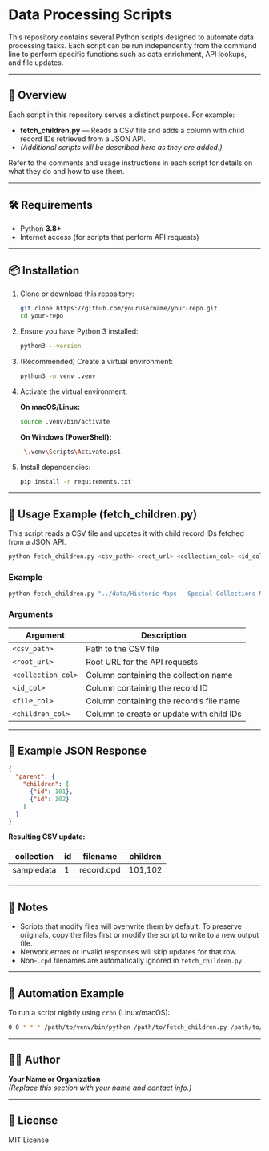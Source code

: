 # Data Processing Scripts

This repository contains several Python scripts designed to automate data processing tasks. Each script can be run independently from the command line to perform specific functions such as data enrichment, API lookups, and file updates.

---

## 🧩 Overview

Each script in this repository serves a distinct purpose. For example:

- **fetch_children.py** — Reads a CSV file and adds a column with child record IDs retrieved from a JSON API.
- *(Additional scripts will be described here as they are added.)*

Refer to the comments and usage instructions in each script for details on what they do and how to use them.

---

## 🛠️ Requirements

- Python **3.8+**
- Internet access (for scripts that perform API requests)

---

## 📦 Installation

1. Clone or download this repository:
   ```bash
   git clone https://github.com/yourusername/your-repo.git
   cd your-repo
   ```

2. Ensure you have Python 3 installed:
   ```bash
   python3 --version
   ```

3. (Recommended) Create a virtual environment:

   ```bash
   python3 -m venv .venv
   ```

4. Activate the virtual environment:

   **On macOS/Linux:**
   ```bash
   source .venv/bin/activate
   ```

   **On Windows (PowerShell):**
   ```bash
   .\.venv\Scripts\Activate.ps1
   ```

5. Install dependencies:
   ```bash
   pip install -r requirements.txt
   ```

---

## 🚀 Usage Example (fetch_children.py)

This script reads a CSV file and updates it with child record IDs fetched from a JSON API.

```bash
python fetch_children.py <csv_path> <root_url> <collection_col> <id_col> <file_col> <children_col>
```

### Example

```bash
python fetch_children.py "../data/Historic Maps - Special Collections Maps .csv" https://archives.mountainscholar.org/digital/api/collections/ collection "CONTENTdm number" "CONTENTdm file name" children
```

### Arguments

| Argument | Description |
|-----------|-------------|
| `<csv_path>` | Path to the CSV file |
| `<root_url>` | Root URL for the API requests |
| `<collection_col>` | Column containing the collection name |
| `<id_col>` | Column containing the record ID |
| `<file_col>` | Column containing the record’s file name |
| `<children_col>` | Column to create or update with child IDs |

---

## 🧪 Example JSON Response

```json
{
  "parent": {
    "children": [
      {"id": 101},
      {"id": 102}
    ]
  }
}
```

**Resulting CSV update:**

| collection | id | filename | children |
|-------------|----|-----------|-----------|
| sampledata | 1 | record.cpd | 101,102 |

---

## 🧾 Notes

- Scripts that modify files will overwrite them by default. To preserve originals, copy the files first or modify the script to write to a new output file.
- Network errors or invalid responses will skip updates for that row.
- Non-`.cpd` filenames are automatically ignored in `fetch_children.py`.

---

## 🧰 Automation Example

To run a script nightly using `cron` (Linux/macOS):

```bash
0 0 * * * /path/to/venv/bin/python /path/to/fetch_children.py /path/to/data.csv https://example.com api_collection id filename children
```

---

## 🧑‍💻 Author

**Your Name or Organization**  
*(Replace this section with your name and contact info.)*

---

## 📄 License

MIT License
